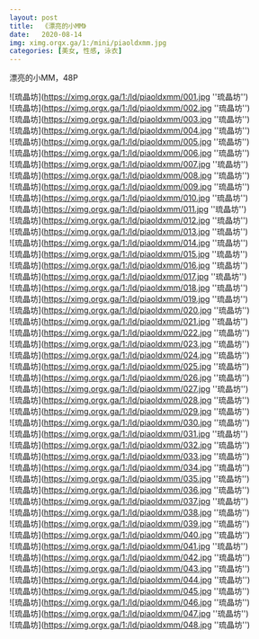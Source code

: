 ```yaml
---
layout: post
title:  《漂亮的小MM》
date:   2020-08-14
img: ximg.orgx.ga/1:/mini/piaoldxmm.jpg
categories: [美女, 性感, 泳衣]
---
```


漂亮的小MM，48P

![琉晶坊](https://ximg.orgx.ga/1:/ld/piaoldxmm/001.jpg ''琉晶坊'') <br>
![琉晶坊](https://ximg.orgx.ga/1:/ld/piaoldxmm/002.jpg ''琉晶坊'') <br>
![琉晶坊](https://ximg.orgx.ga/1:/ld/piaoldxmm/003.jpg ''琉晶坊'') <br>
![琉晶坊](https://ximg.orgx.ga/1:/ld/piaoldxmm/004.jpg ''琉晶坊'') <br>
![琉晶坊](https://ximg.orgx.ga/1:/ld/piaoldxmm/005.jpg ''琉晶坊'') <br>
![琉晶坊](https://ximg.orgx.ga/1:/ld/piaoldxmm/006.jpg ''琉晶坊'') <br>
![琉晶坊](https://ximg.orgx.ga/1:/ld/piaoldxmm/007.jpg ''琉晶坊'') <br>
![琉晶坊](https://ximg.orgx.ga/1:/ld/piaoldxmm/008.jpg ''琉晶坊'') <br>
![琉晶坊](https://ximg.orgx.ga/1:/ld/piaoldxmm/009.jpg ''琉晶坊'') <br>
![琉晶坊](https://ximg.orgx.ga/1:/ld/piaoldxmm/010.jpg ''琉晶坊'') <br>
![琉晶坊](https://ximg.orgx.ga/1:/ld/piaoldxmm/011.jpg ''琉晶坊'') <br>
![琉晶坊](https://ximg.orgx.ga/1:/ld/piaoldxmm/012.jpg ''琉晶坊'') <br>
![琉晶坊](https://ximg.orgx.ga/1:/ld/piaoldxmm/013.jpg ''琉晶坊'') <br>
![琉晶坊](https://ximg.orgx.ga/1:/ld/piaoldxmm/014.jpg ''琉晶坊'') <br>
![琉晶坊](https://ximg.orgx.ga/1:/ld/piaoldxmm/015.jpg ''琉晶坊'') <br>
![琉晶坊](https://ximg.orgx.ga/1:/ld/piaoldxmm/016.jpg ''琉晶坊'') <br>
![琉晶坊](https://ximg.orgx.ga/1:/ld/piaoldxmm/017.jpg ''琉晶坊'') <br>
![琉晶坊](https://ximg.orgx.ga/1:/ld/piaoldxmm/018.jpg ''琉晶坊'') <br>
![琉晶坊](https://ximg.orgx.ga/1:/ld/piaoldxmm/019.jpg ''琉晶坊'') <br>
![琉晶坊](https://ximg.orgx.ga/1:/ld/piaoldxmm/020.jpg ''琉晶坊'') <br>
![琉晶坊](https://ximg.orgx.ga/1:/ld/piaoldxmm/021.jpg ''琉晶坊'') <br>
![琉晶坊](https://ximg.orgx.ga/1:/ld/piaoldxmm/022.jpg ''琉晶坊'') <br>
![琉晶坊](https://ximg.orgx.ga/1:/ld/piaoldxmm/023.jpg ''琉晶坊'') <br>
![琉晶坊](https://ximg.orgx.ga/1:/ld/piaoldxmm/024.jpg ''琉晶坊'') <br>
![琉晶坊](https://ximg.orgx.ga/1:/ld/piaoldxmm/025.jpg ''琉晶坊'') <br>
![琉晶坊](https://ximg.orgx.ga/1:/ld/piaoldxmm/026.jpg ''琉晶坊'') <br>
![琉晶坊](https://ximg.orgx.ga/1:/ld/piaoldxmm/027.jpg ''琉晶坊'') <br>
![琉晶坊](https://ximg.orgx.ga/1:/ld/piaoldxmm/028.jpg ''琉晶坊'') <br>
![琉晶坊](https://ximg.orgx.ga/1:/ld/piaoldxmm/029.jpg ''琉晶坊'') <br>
![琉晶坊](https://ximg.orgx.ga/1:/ld/piaoldxmm/030.jpg ''琉晶坊'') <br>
![琉晶坊](https://ximg.orgx.ga/1:/ld/piaoldxmm/031.jpg ''琉晶坊'') <br>
![琉晶坊](https://ximg.orgx.ga/1:/ld/piaoldxmm/032.jpg ''琉晶坊'') <br>
![琉晶坊](https://ximg.orgx.ga/1:/ld/piaoldxmm/033.jpg ''琉晶坊'') <br>
![琉晶坊](https://ximg.orgx.ga/1:/ld/piaoldxmm/034.jpg ''琉晶坊'') <br>
![琉晶坊](https://ximg.orgx.ga/1:/ld/piaoldxmm/035.jpg ''琉晶坊'') <br>
![琉晶坊](https://ximg.orgx.ga/1:/ld/piaoldxmm/036.jpg ''琉晶坊'') <br>
![琉晶坊](https://ximg.orgx.ga/1:/ld/piaoldxmm/037.jpg ''琉晶坊'') <br>
![琉晶坊](https://ximg.orgx.ga/1:/ld/piaoldxmm/038.jpg ''琉晶坊'') <br>
![琉晶坊](https://ximg.orgx.ga/1:/ld/piaoldxmm/039.jpg ''琉晶坊'') <br>
![琉晶坊](https://ximg.orgx.ga/1:/ld/piaoldxmm/040.jpg ''琉晶坊'') <br>
![琉晶坊](https://ximg.orgx.ga/1:/ld/piaoldxmm/041.jpg ''琉晶坊'') <br>
![琉晶坊](https://ximg.orgx.ga/1:/ld/piaoldxmm/042.jpg ''琉晶坊'') <br>
![琉晶坊](https://ximg.orgx.ga/1:/ld/piaoldxmm/043.jpg ''琉晶坊'') <br>
![琉晶坊](https://ximg.orgx.ga/1:/ld/piaoldxmm/044.jpg ''琉晶坊'') <br>
![琉晶坊](https://ximg.orgx.ga/1:/ld/piaoldxmm/045.jpg ''琉晶坊'') <br>
![琉晶坊](https://ximg.orgx.ga/1:/ld/piaoldxmm/046.jpg ''琉晶坊'') <br>
![琉晶坊](https://ximg.orgx.ga/1:/ld/piaoldxmm/047.jpg ''琉晶坊'') <br>
![琉晶坊](https://ximg.orgx.ga/1:/ld/piaoldxmm/048.jpg ''琉晶坊'') <br>
